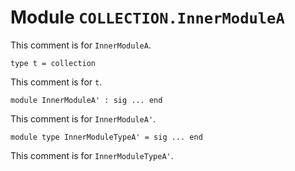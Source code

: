 
# Module `COLLECTION.InnerModuleA`

This comment is for `InnerModuleA`.

```
type t = collection
```
This comment is for `t`.

```
module InnerModuleA' : sig ... end
```
This comment is for `InnerModuleA'`.

```
module type InnerModuleTypeA' = sig ... end
```
This comment is for `InnerModuleTypeA'`.
